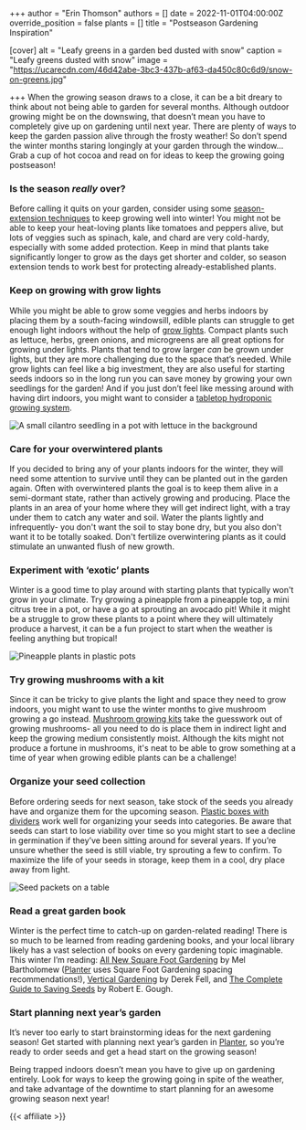 +++
author = "Erin Thomson"
authors = []
date = 2022-11-01T04:00:00Z
override_position = false
plants = []
title = "Postseason Gardening Inspiration"

[cover]
alt = "Leafy greens in a garden bed dusted with snow"
caption = "Leafy greens dusted with snow"
image = "https://ucarecdn.com/46d42abe-3bc3-437b-af63-da450c80c6d9/snow-on-greens.jpg"

+++
When the growing season draws to a close, it can be a bit dreary to think about not being able to garden for several months. Although outdoor growing might be on the downswing, that doesn’t mean you have to completely give up on gardening until next year. There are plenty of ways to keep the garden passion alive through the frosty weather! So don’t spend the winter months staring longingly at your garden through the window… Grab a cup of hot cocoa and read on for ideas to keep the growing going postseason!

### Is the season _really_ over?

Before calling it quits on your garden, consider using some [season-extension techniques](https://blog.planter.garden/posts/season-extension/) to keep growing well into winter! You might not be able to keep your heat-loving plants like tomatoes and peppers alive, but lots of veggies such as spinach, kale, and chard are very cold-hardy, especially with some added protection. Keep in mind that plants take significantly longer to grow as the days get shorter and colder, so season extension tends to work best for protecting already-established plants.

### Keep on growing with grow lights

While you might be able to grow some veggies and herbs indoors by placing them by a south-facing windowsill, edible plants can struggle to get enough light indoors without the help of [grow lights](https://www.amazon.com/Barrina-Lights-Spectrum-Sunlight-Equivalent/dp/B0814L4XPL/). Compact plants such as lettuce, herbs, green onions, and microgreens are all great options for growing under lights. Plants that tend to grow larger _can_ be grown under lights, but they are more challenging due to the space that’s needed. While grow lights can feel like a big investment, they are also useful for starting seeds indoors so in the long run you can save money by growing your own seedlings for the garden! And if you just don’t feel like messing around with having dirt indoors, you might want to consider a [tabletop hydroponic growing system](https://www.amazon.com/s?k=aerogarden).

![A small cilantro seedling in a pot with lettuce in the background](https://ucarecdn.com/be590f51-36f0-49ec-90ce-7b21a4a6b2bb/cilantro-sprout.jpg)

### Care for your overwintered plants

If you decided to bring any of your plants indoors for the winter, they will need some attention to survive until they can be planted out in the garden again. Often with overwintered plants the goal is to keep them alive in a semi-dormant state, rather than actively growing and producing. Place the plants in an area of your home where they will get indirect light, with a tray under them to catch any water and soil. Water the plants lightly and infrequently- you don't want the soil to stay bone dry, but you also don't want it to be totally soaked. Don't fertilize overwintering plants as it could stimulate an unwanted flush of new growth.

### Experiment with ‘exotic’ plants

Winter is a good time to play around with starting plants that typically won't grow in your climate. Try growing a pineapple from a pineapple top, a mini citrus tree in a pot, or have a go at sprouting an avocado pit! While it might be a struggle to grow these plants to a point where they will ultimately produce a harvest, it can be a fun project to start when the weather is feeling anything but tropical!

![Pineapple plants in plastic pots](https://ucarecdn.com/2b2d1322-a8c0-44f0-8ac4-ed410494671e/pinapple-plants.jpg)

### Try growing mushrooms with a kit

Since it can be tricky to give plants the light and space they need to grow indoors, you might want to use the winter months to give mushroom growing a go instead. [Mushroom growing kits](https://www.amazon.com/s?k=mushroom+growing+kit) take the guesswork out of growing mushrooms- all you need to do is place them in indirect light and keep the growing medium consistently moist. Although the kits might not produce a fortune in mushrooms, it's neat to be able to grow something at a time of year when growing edible plants can be a challenge!

### Organize your seed collection

Before ordering seeds for next season, take stock of the seeds you already have and organize them for the upcoming season. [Plastic boxes with dividers](https://www.amazon.com/s?k=plastic+greeting+card+organizer) work well for organizing your seeds into categories. Be aware that seeds can start to lose viability over time so you might start to see a decline in germination if they’ve been sitting around for several years. If you’re unsure whether the seed is still viable, try sprouting a few to confirm. To maximize the life of your seeds in storage, keep them in a cool, dry place away from light.

![Seed packets on a table](https://ucarecdn.com/02152587-cae6-4568-b845-007cc14f01a8/seed-collection.jpg)

### Read a great garden book

Winter is the perfect time to catch-up on garden-related reading! There is so much to be learned from reading gardening books, and your local library likely has a vast selection of books on every gardening topic imaginable. This winter I’m reading: [All New Square Foot Gardening](https://www.amazon.com/Square-Foot-Gardening-Fully-Updated/dp/0760362858/ref=tmm_pap_swatch_0?_encoding=UTF8&qid=&sr=) by Mel Bartholomew ([Planter](https://planter.garden/) uses Square Foot Gardening spacing recommendations!), [Vertical Gardening](https://www.amazon.com/Vertical-Gardening-Vegetables-Flowers-Space/dp/1605290831/ref=tmm_pap_swatch_0?_encoding=UTF8&qid=1667499378&sr=1-1) by Derek Fell, and [The Complete Guide to Saving Seeds](https://www.amazon.com/Complete-Guide-Saving-Seeds-Vegetables/dp/1603425748/ref=tmm_pap_swatch_0?_encoding=UTF8&qid=1667499440&sr=1-1) by Robert E. Gough.

### Start planning next year’s garden

It’s never too early to start brainstorming ideas for the next gardening season! Get started with planning next year’s garden in [Planter](https://planter.garden/), so you’re ready to order seeds and get a head start on the growing season!

Being trapped indoors doesn’t mean you have to give up on gardening entirely. Look for ways to keep the growing going in spite of the weather, and take advantage of the downtime to start planning for an awesome growing season next year!

{{< affiliate >}}